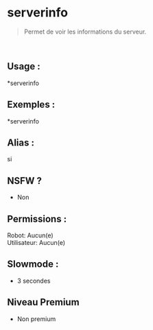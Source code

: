 # serverinfo

> Permet de voir les informations du serveur.

<br>

## Usage :

*serverinfo

## Exemples :

*serverinfo

## Alias :

si

## NSFW ?

- Non

## Permissions :

Robot: Aucun(e)
<br>
Utilisateur: Aucun(e)

## Slowmode :

- 3 secondes

## Niveau Premium

- Non premium